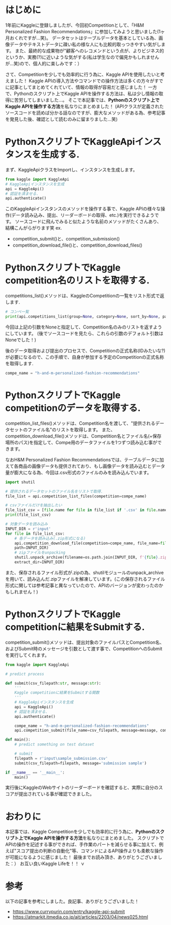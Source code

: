 # はじめに
1年前にKaggleに登録しましたが、今回初Competitionとして、「H&M Personalized Fashion Recommendations」に参加してみようと思いました(1ヶ月おくれですが...笑)。
データセットはテーブルデータを基本としている為、画像データやテキストデータに疎い私の様な人にも比較的取っつきやすい気がします。
また、最終的な成果物が"顧客へのレコメンドという点が、よりビジネス的というか、実務(?)に近いような気がする(私は学生なので偏見かもしれませんが...笑)ので、個人的に楽しみです：）

さて、Competitionを少しでも効率的に行う為に、Kaggle APIを使用したいと考えました！
Kaggle APIの導入方法やコマンドでの操作方法は多くの方々がすでに記事としてまとめてくれていて、情報の取得が容易だと感じました！
一方で、Pythonのスクリプト上でKaggle APIを操作する方法は、私は少し情報の取得に苦労してしまいました...。
そこで本記事では、**Pythonのスクリプト上でKaggle APIを操作する方法**を私なりにまとめました！
(APIクラスが定義されたソースコードを読めば分かる話なのですが、膨大なメソッドがある為、参考記事を発見した後、確認として読むのみに留まりました...笑)

# PythonスクリプトでKaggleApiインスタンスを生成する.
まず、KaggleApiクラスをImportし、インスタンスを生成します。
```python
from kaggle import KaggleApi 
# KaggleApiインスタンスを生成
api = KaggleApi()
# 認証を済ませる.
api.authenticate()
```
このKaggleApiインスタンスのメソッドを操作する事で、Kaggle APIの様々な操作(データ読み込み、提出、リーダーボードの取得、etc.)を実行できるようです。
ソースコードに飛んでみると似たような名前のメソッドがたくさんあり、結構こんがらがります笑
ex. 
- competition_submit()と、competition_submission()
- competition_download_file()と、competition_download_files()

# PythonスクリプトでKaggle competition名のリストを取得する.
competitions_list()メソッドは、KaggleのCompetitionの一覧をリスト形式で返します.
```python
# コンペ一覧
print(api.competitions_list(group=None, category=None, sort_by=None, page=1, search=None))
```
今回は上記の引数をNoneと指定して、Competition名のみのリストを返すようにしています。
(後でソースコードを見たら、これらの引数のデフォルト引数はNoneでした！)

後のデータ取得および提出のプロセスで、Competitionの正式名称(IDみたいな?)が必要になるので、この手順で、自身が参加する予定のCompetitionの正式名称を取得します.
```python
compe_name = "h-and-m-personalized-fashion-recommendations"
```

# PythonスクリプトでKaggle competitionのデータを取得する.
competition_list_files()メソッドは、Competition名を渡して、"提供されるデータセットのファイル名"のリストを取得します。
また、competition_download_file()メソッドは、Competition名とファイル名(+保存場所のパス)を指定して、Compe用のデータファイルを1つずつ読み込む事ができます。

なおH&M Personalized Fashion Recommendationsでは、テーブルデータに加えて各商品の画像データも提供されており、もし画像データを読み込むとデータ量が膨大になる為、今回は.csv形式のファイルのみを読み込んでいます。
```python
import shutil

# 提供されるデータセットのファイル名をリストで取得.
file_list = api.competition_list_files(competition=compe_name)

# csvファイルだけを抽出したい
file_list_csv = [file.name for file in file_list if '.csv' in file.name]
print(file_list_csv)

# 対象データを読み込み
INPUT_DIR = r'input'
for file in file_list_csv:
    # 各データを読み込み(.zip形式になる)
    api.competition_download_file(competition=compe_name, file_name=file, 
    path=INPUT_DIR)
    # zipファイルをunpacking
    shutil.unpack_archive(filename=os.path.join(INPUT_DIR, f'{file}.zip'), 
    extract_dir=INPUT_DIR)
```
また、保存されるファイル形式が.zipの為、shutilモジュールのunpack_archiveを用いて、読み込んだ.zipファイルを解凍しています。(この保存されるファイル形式に関しては参考記事と異なっていたので、APIのバージョンが変わったのかもしれません！)
# PythonスクリプトでKaggle competitionに結果をSubmitする.
competition_submit()メソッドは、提出対象のファイルパスとCompetition名、およびSubmit時のメッセージを引数として渡す事で、CompetitionへのSubmitを実行してくれます。
```python
from kaggle import KaggleApi 

# predict process

def submit(csv_filepath:str, message:str):
    '''
    Kaggle competitionに結果をSubmitする関数
    '''
    # KaggleApiインスタンスを生成
    api = KaggleApi()
    # 認証を済ませる.
    api.authenticate()

    compe_name = "h-and-m-personalized-fashion-recommendations"
    api.competition_submit(file_name=csv_filepath, message=message, competition=compe_name)

def main():
    # predict something on test dataset

    # submit
    filepath = r'input\sample_submission.csv'
    submit(csv_filepath=filepath, message='submission sample')

if __name__ == '__main__':
    main()
```
実行後にKaggleのWebサイトのリーダーボードを確認すると、実際に自分のスコアが提出されている事が確認できました。
# おわりに
本記事では、Kaggle Competitionを少しでも効率的に行う為に、**Pythonのスクリプト上でKaggle APIを操作する方法**を私なりにまとめました。
スクリプトでAPIの操作を記述する事ができれば、手作業のパートを減らせる事に加えて、例えば"スコア提出の判断の自動化"等、コマンドによるAPI操作よりも柔軟な操作が可能になるように感じました！
最後までお読み頂き、ありがとうございました：）
お互い良いKaggle Lifeを！！
ｖ
# 参考
以下の記事を参考にしました。良記事、ありがとうございました！
- https://www.currypurin.com/entry/kaggle-api-submit
- https://atmarkit.itmedia.co.jp/ait/articles/2203/04/news025.html